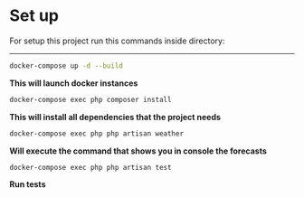 # Set up
For setup this project run this commands inside directory:

---

```bash
docker-compose up -d --build
```
__This will launch docker instances__

```bash
docker-compose exec php composer install
```
__This will install all dependencies that the project needs__

```bash
docker-compose exec php php artisan weather
```
__Will execute the command that shows you in console the forecasts__

```bash
docker-compose exec php php artisan test
```
__Run tests__
